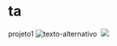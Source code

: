 # ta
projeto1
![texto-alternativo](link-da-imagem)
![]()
![](https://img.shields.io/badge/JavaScript-323330?style=for-the-badge&logo=javascript&logoColor=F7DF1E)

